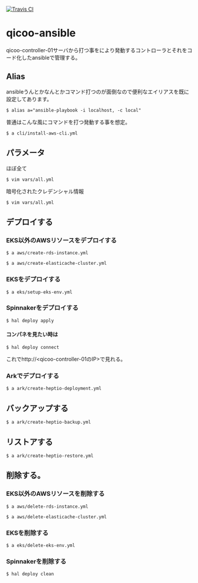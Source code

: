 [![Travis CI](https://travis-ci.org/cndjp/qicoo-ansible.svg?branch=master)](https://travis-ci.org/cndjp/qicoo-ansible)

# qicoo-ansible
qicoo-controller-01サーバから打つ事をにより発動するコントローラとそれをコード化したansibleで管理する。

## Alias
ansibleうんとかなんとかコマンド打つのが面倒なので便利なエイリアスを既に設定してあります。

```
$ alias a="ansible-playbook -i localhost, -c local"
```

普通はこんな風にコマンドを打つ発動する事を想定。

```
$ a cli/install-aws-cli.yml
```

## パラメータ

ほぼ全て
```
$ vim vars/all.yml
```

暗号化されたクレデンシャル情報
```
$ vim vars/all.yml
```

## デプロイする

### EKS以外のAWSリソースをデプロイする


```
$ a aws/create-rds-instance.yml
```

```
$ a aws/create-elasticache-cluster.yml
```

### EKSをデプロイする

```
$ a eks/setup-eks-env.yml
```

### Spinnakerをデプロイする

```
$ hal deploy apply
```

#### コンパネを見たい時は

```
$ hal deploy connect
```

これでhttp://<qicoo-controller-01のIP>で見れる。

### Arkでデプロイする

```
$ a ark/create-heptio-deployment.yml
```

## バックアップする

```
$ a ark/create-heptio-backup.yml
```

## リストアする

```
$ a ark/create-heptio-restore.yml
```

## 削除する。

### EKS以外のAWSリソースを削除する

```
$ a aws/delete-rds-instance.yml
```

```
$ a aws/delete-elasticache-cluster.yml
```

### EKSを削除する

```
$ a eks/delete-eks-env.yml
```

### Spinnakerを削除する

```
$ hal deploy clean
```
